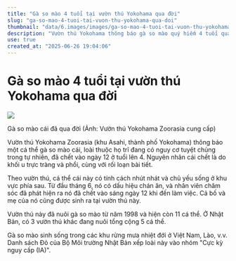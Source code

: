 ```yaml
---
title: "Gà so mào 4 tuổi tại vườn thú Yokohama qua đời"
slug: "ga-so-mao-4-tuoi-tai-vuon-thu-yokohama-qua-doi"
thumbnail: "data/6.images/images/ga-so-mao-4-tuoi-tai-vuon-thu-yokohama-qua-doi.webp"
description: "Vườn thú Yokohama thông báo gà so mào quý hiếm 4 tuổi qua đời vì bệnh"
use: true
created_at: "2025-06-26 19:04:06"
---
```


# Gà so mào 4 tuổi tại vườn thú Yokohama qua đời

![](/images/20250626-01184387-kana-000-1-view.webp)

Gà so mào cái đã qua đời (Ảnh: Vườn thú Yokohama Zoorasia cung cấp)

Vườn thú Yokohama Zoorasia (khu Asahi, thành phố Yokohama) thông báo một cá thể gà so mào cái, loài thuộc họ trĩ đang có nguy cơ tuyệt chủng trong tự nhiên, đã chết vào ngày 12 ở tuổi lên 4. Nguyên nhân cái chết là do khối u trực tràng và phổi, cùng với rối loạn bài tiết.

Theo vườn thú, cá thể cái này có tính cách nhút nhát và chủ yếu sống ở khu vực phía sau. Từ đầu tháng 6, nó có dấu hiệu chán ăn, và nhân viên chăm sóc đã phát hiện ra nó đã chết vào sáng ngày 12 khi đến làm việc. Cả bố và mẹ của nó cũng được sinh ra tại vườn thú này.

Vườn thú này đã nuôi gà so mào từ năm 1998 và hiện còn 11 cá thể. Ở Nhật Bản, có 3 vườn thú khác đang nuôi tổng cộng 5 cá thể.

Gà so mào sinh sống trong các khu rừng mưa nhiệt đới ở Việt Nam, Lào, v.v. Danh sách Đỏ của Bộ Môi trường Nhật Bản xếp loài này vào nhóm "Cực kỳ nguy cấp (IA)".